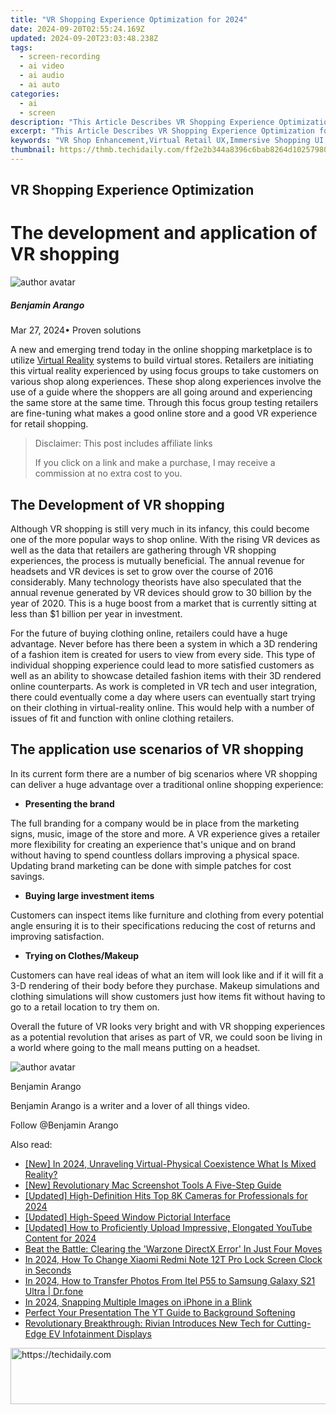 ```yaml
---
title: "VR Shopping Experience Optimization for 2024"
date: 2024-09-20T02:55:24.169Z
updated: 2024-09-20T23:03:48.238Z
tags: 
  - screen-recording
  - ai video
  - ai audio
  - ai auto
categories: 
  - ai
  - screen
description: "This Article Describes VR Shopping Experience Optimization for 2024"
excerpt: "This Article Describes VR Shopping Experience Optimization for 2024"
keywords: "VR Shop Enhancement,Virtual Retail UX,Immersive Shopping UI,Optimal VR Commerce,Efficient VR Sales,Virtual Shopping Boost,Enhanced VR Buying"
thumbnail: https://thmb.techidaily.com/ff2e2b344a8396c6bab8264d1025798025a6c7a29bed97ca0ab60000543775d0.jpg
---
```


## VR Shopping Experience Optimization

# The development and application of VR shopping

![author avatar](https://images.wondershare.com/filmora/article-images/benjamin-arango-author.jpg)

##### Benjamin Arango

 Mar 27, 2024• Proven solutions

 A new and emerging trend today in the online shopping marketplace is to utilize [Virtual Reality](https://tools.techidaily.com/wondershare/filmora/download/) systems to build virtual stores. Retailers are initiating this virtual reality experienced by using focus groups to take customers on various shop along experiences. These shop along experiences involve the use of a guide where the shoppers are all going around and experiencing the same store at the same time. Through this focus group testing retailers are fine-tuning what makes a good online store and a good VR experience for retail shopping.

>  Disclaimer: This post includes affiliate links
>
>  If you click on a link and make a purchase, I may receive a commission at no extra cost to you.
>

## The Development of VR shopping

 Although VR shopping is still very much in its infancy, this could become one of the more popular ways to shop online. With the rising VR devices as well as the data that retailers are gathering through VR shopping experiences, the process is mutually beneficial. The annual revenue for headsets and VR devices is set to grow over the course of 2016 considerably. Many technology theorists have also speculated that the annual revenue generated by VR devices should grow to 30 billion by the year of 2020\. This is a huge boost from a market that is currently sitting at less than $1 billion per year in investment.

 For the future of buying clothing online, retailers could have a huge advantage. Never before has there been a system in which a 3D rendering of a fashion item is created for users to view from every side. This type of individual shopping experience could lead to more satisfied customers as well as an ability to showcase detailed fashion items with their 3D rendered online counterparts. As work is completed in VR tech and user integration, there could eventually come a day where users can eventually start trying on their clothing in virtual-reality online. This would help with a number of issues of fit and function with online clothing retailers.

## The application use scenarios of VR shopping

 In its current form there are a number of big scenarios where VR shopping can deliver a huge advantage over a traditional online shopping experience:

* **Presenting the brand**

 The full branding for a company would be in place from the marketing signs, music, image of the store and more. A VR experience gives a retailer more flexibility for creating an experience that's unique and on brand without having to spend countless dollars improving a physical space. Updating brand marketing can be done with simple patches for cost savings.

* **Buying large investment items**

 Customers can inspect items like furniture and clothing from every potential angle ensuring it is to their specifications reducing the cost of returns and improving satisfaction.

* **Trying on Clothes/Makeup**

 Customers can have real ideas of what an item will look like and if it will fit a 3-D rendering of their body before they purchase. Makeup simulations and clothing simulations will show customers just how items fit without having to go to a retail location to try them on.

 Overall the future of VR looks very bright and with VR shopping experiences as a potential revolution that arises as part of VR, we could soon be living in a world where going to the mall means putting on a headset.

![author avatar](https://images.wondershare.com/filmora/article-images/benjamin-arango-author.jpg)

Benjamin Arango

Benjamin Arango is a writer and a lover of all things video.

Follow @Benjamin Arango


<ins class="adsbygoogle"
     style="display:block"
     data-ad-format="autorelaxed"
     data-ad-client="ca-pub-7571918770474297"
     data-ad-slot="1223367746"></ins>



<ins class="adsbygoogle"
     style="display:block"
     data-ad-client="ca-pub-7571918770474297"
     data-ad-slot="8358498916"
     data-ad-format="auto"
     data-full-width-responsive="true"></ins>


<span class="atpl-alsoreadstyle">Also read:</span>
<div><ul>
<li><a href="https://article-helps.techidaily.com/new-in-2024-unraveling-virtual-physical-coexistence-what-is-mixed-reality/"><u>[New] In 2024, Unraveling Virtual-Physical Coexistence What Is Mixed Reality?</u></a></li>
<li><a href="https://video-capture.techidaily.com/new-revolutionary-mac-screenshot-tools-a-five-step-guide/"><u>[New] Revolutionary Mac Screenshot Tools A Five-Step Guide</u></a></li>
<li><a href="https://article-helps.techidaily.com/updated-high-definition-hits-top-8k-cameras-for-professionals-for-2024/"><u>[Updated] High-Definition Hits Top 8K Cameras for Professionals for 2024</u></a></li>
<li><a href="https://article-helps.techidaily.com/updated-high-speed-window-pictorial-interface/"><u>[Updated] High-Speed Window Pictorial Interface</u></a></li>
<li><a href="https://eaxpv-info.techidaily.com/updated-how-to-proficiently-upload-impressive-elongated-youtube-content-for-2024/"><u>[Updated] How to Proficiently Upload Impressive, Elongated YouTube Content for 2024</u></a></li>
<li><a href="https://fox-http.techidaily.com/beat-the-battle-clearing-the-warzone-directx-error-in-just-four-moves/"><u>Beat the Battle: Clearing the 'Warzone DirectX Error' In Just Four Moves</u></a></li>
<li><a href="https://unlock-android.techidaily.com/in-2024-how-to-change-xiaomi-redmi-note-12t-pro-lock-screen-clock-in-seconds-by-drfone-android/"><u>In 2024, How To Change Xiaomi Redmi Note 12T Pro Lock Screen Clock in Seconds</u></a></li>
<li><a href="https://android-transfer.techidaily.com/in-2024-how-to-transfer-photos-from-itel-p55-to-samsung-galaxy-s21-ultra-drfone-by-drfone-transfer-from-android-transfer-from-android/"><u>In 2024, How to Transfer Photos From Itel P55 to Samsung Galaxy S21 Ultra | Dr.fone</u></a></li>
<li><a href="https://article-helps.techidaily.com/in-2024-snapping-multiple-images-on-iphone-in-a-blink/"><u>In 2024, Snapping Multiple Images on iPhone in a Blink</u></a></li>
<li><a href="https://youtube-data.techidaily.com/ct-your-presentation-the-yt-guide-to-background-softening/"><u>Perfect Your Presentation The YT Guide to Background Softening</u></a></li>
<li><a href="https://tech-hub.techidaily.com/revolutionary-breakthrough-rivian-introduces-new-tech-for-cutting-edge-ev-infotainment-displays/"><u>Revolutionary Breakthrough: Rivian Introduces New Tech for Cutting-Edge EV Infotainment Displays</u></a></li>
</ul></div>

<!-- affiliate ads begin -->
<a href="https://appsumo.8odi.net/c/5597632/2129739/7443" target="_top" id="2129739">
  <img src="//a.impactradius-go.com/display-ad/7443-2129739" border="0" alt="https://techidaily.com" width="728" height="90"/>
</a>
<img height="0" width="0" src="https://appsumo.8odi.net/i/5597632/2129739/7443" style="position:absolute;visibility:hidden;" border="0" />
<!-- affiliate ads end -->

